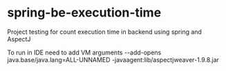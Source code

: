 # spring-be-execution-time
Project testing for count execution time in backend using spring and AspectJ

To run in IDE need to add VM arguments
--add-opens java.base/java.lang=ALL-UNNAMED -javaagent:lib/aspectjweaver-1.9.8.jar
